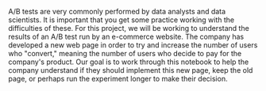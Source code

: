 A/B tests are very commonly performed by data analysts and data scientists.
It is important that you get some practice working with the difficulties of these.
For this project, we will be working to understand the results of an A/B test run by an e-commerce website.
The company has developed a new web page in order to try and increase the number of users who "convert," meaning the number of users who 
decide to pay for the company's product. Our goal is to work through this notebook to help the company understand if they should implement
this new page, keep the old page, or perhaps run the experiment longer to make their decision.
